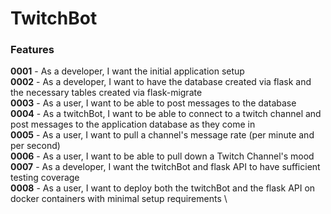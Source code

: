 # TwitchBot

### Features
__0001__ - As a developer, I want the initial application setup \
__0002__ - As a developer, I want to have the database created via flask and the necessary tables created via flask-migrate \
__0003__ - As a user, I want to be able to post messages to the database \
__0004__ - As a twitchBot, I want to be able to connect to a twitch channel and post messages to the application database as they come in \
__0005__ - As a user, I want to pull a channel's message rate (per minute and per second) \
__0006__ - As a user, I want to be able to pull down a Twitch Channel's mood \
__0007__ - As a developer, I want the twitchBot and flask API to have sufficient testing coverage \
__0008__ - As a user, I want to deploy both the twitchBot and the flask API on docker containers with minimal setup requirements \
